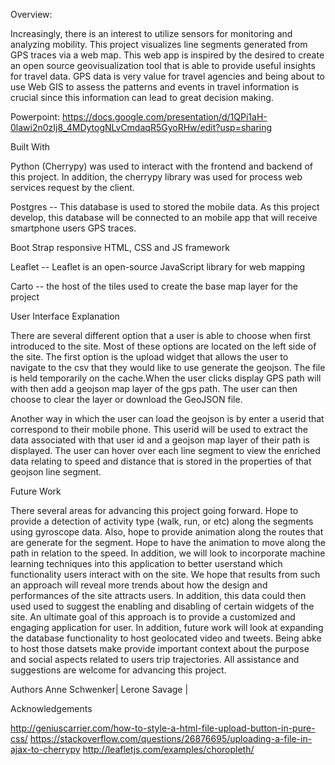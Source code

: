 Overview:
 
Increasingly, there is an interest to utilize sensors for monitoring and analyzing mobility. This project visualizes line segments generated from GPS traces via a web map. This web app is inspired by the desired to create an open source geovisualization tool that is able to provide useful insights for travel data. GPS data is very value for travel agencies and being about to use Web GIS to assess the patterns and events in travel information is crucial since this information can lead to great decision making.
 
Powerpoint: https://docs.google.com/presentation/d/1QPi1aH-0lawi2n0zIj8_4MDytogNLvCmdaqR5GyoRHw/edit?usp=sharing
 
Built With

Python (Cherrypy) was used to interact with the frontend and backend of this project. In addition, the cherrypy library was used for process web services request by the client. 

Postgres -- This database is used to stored the mobile data. As this project develop, this database will be connected to an mobile app that will receive smartphone users GPS traces.

Boot Strap responsive HTML, CSS and JS framework 

Leaflet -- Leaflet is an open-source JavaScript library for web mapping 

Carto -- the host of the tiles used to create the base map layer for the project
 

User Interface Explanation

There are several different option that a user is able to choose when first introduced to the site. Most of these options are located on the left side of the site. The first option is the upload widget that allows the user to navigate to the csv that they would like to use generate the geojson. The file is held temporarily on the cache.When the user clicks display GPS path will with then add a geojson map layer of the gps path.  The user can then choose to clear the layer or download the GeoJSON file.

Another way in which the user can load the geojson is by enter a userid that correspond to their mobile phone. This userid will be used to extract the data associated with that user id and a geojson map layer of their path is displayed. The user can hover over each line segment to view the enriched data relating to speed and distance that is stored in the properties of that geojson line segment. 
 
Future Work
 
There several areas for advancing this project going forward. Hope to provide a detection of activity type (walk, run, or etc) along the segments using gyroscope data. Also, hope to provide animation along the routes that are generate for the segment. Hope to have the animation to move along the path in relation to the speed. In addition, we will look to incorporate machine learning techniques into this application to better userstand which functionality users interact with on the site. We hope that results from such an approach will reveal more trends about how the design and performances of the site attracts users. In addition, this data could then used used to suggest the enabling and disabling of certain widgets of the site. An ultimate goal of this approach is to provide a customized and engaging application for user. In addition, future work will look at expanding the database functionality to host geolocated video and tweets. Being abke to host those datsets make provide important context about the purpose and social aspects related to users trip trajectories. All assistance and suggestions are welcome for advancing this project. 
 
Authors 
Anne Schwenker|
Lerone Savage |
 
Acknowledgements
 
http://geniuscarrier.com/how-to-style-a-html-file-upload-button-in-pure-css/
https://stackoverflow.com/questions/26876695/uploading-a-file-in-ajax-to-cherrypy
http://leafletjs.com/examples/choropleth/
